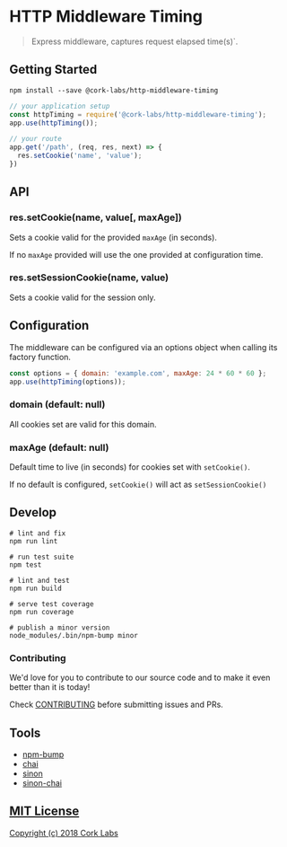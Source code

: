 # HTTP Middleware Timing

> Express middleware, captures request elapsed time(s)`.


## Getting Started

```shell
npm install --save @cork-labs/http-middleware-timing
```

```javascript
// your application setup
const httpTiming = require('@cork-labs/http-middleware-timing');
app.use(httpTiming());

// your route
app.get('/path', (req, res, next) => {
  res.setCookie('name', 'value');
})
```


## API

### res.setCookie(name, value[, maxAge])

Sets a cookie valid for the provided `maxAge` (in seconds).

If no `maxAge` provided will use the one provided at configuration time.

### res.setSessionCookie(name, value)

Sets a cookie valid for the session only.


## Configuration

The middleware can be configured via an options object when calling its factory function.

```javascript
const options = { domain: 'example.com', maxAge: 24 * 60 * 60 };
app.use(httpTiming(options));
```

### domain (default: null)

All cookies set are valid for this domain.

### maxAge (default: null)

Default time to live (in seconds) for cookies set with `setCookie()`.

If no default is configured, `setCookie()` will act as `setSessionCookie()`


## Develop

```shell
# lint and fix
npm run lint

# run test suite
npm test

# lint and test
npm run build

# serve test coverage
npm run coverage

# publish a minor version
node_modules/.bin/npm-bump minor
```

### Contributing

We'd love for you to contribute to our source code and to make it even better than it is today!

Check [CONTRIBUTING](https://github.com/cork-labs/contributing/blob/master/CONTRIBUTING.md) before submitting issues and PRs.


## Tools

- [npm-bump](https://www.npmjs.com/package/npm-bump)
- [chai](http://chaijs.com/api/)
- [sinon](http://sinonjs.org/)
- [sinon-chai](https://github.com/domenic/sinon-chai)


## [MIT License](LICENSE)

[Copyright (c) 2018 Cork Labs](http://cork-labs.mit-license.org/2018)
